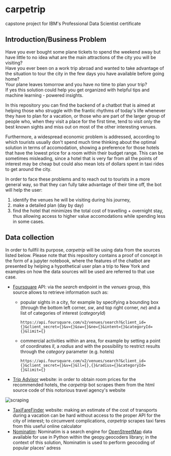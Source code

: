 # carpetrip
capstone project for IBM's Professional Data Scientist certificate

## Introduction/Business Problem
Have you ever bought some plane tickets to spend the weekend away but have little to no idea what are the main attractions of the city you will be visiting?  
Have you ever been on a work trip abroad and wanted to take advantage of the situation to tour the city in the few days you have available before going home?  
Your plane leaves tomorrow and you have no time to plan your trip?  
If yes this solution could help you get organized with helpful tips and machine learning - powered insights.

In this repository you can find the backend of a chatbot that is aimed at helping those who struggle with the frantic rhythms of today's life whenever they have to plan for a vacation, or those who are part of the larger group of people who, when they visit a place for the first time, tend to visit only the best known sights and miss out on most of the other interesting venues. 

Furthermore, a widespread economic problem is addressed, according to which tourists usually don't spend much time thinking about the optimal solution in terms of accomodation, showing a preference for those hotels that have the lowest price for a room within their budget range.
This can be sometimes misleading, since a hotel that is very far from all the points of interest may be cheap but could also mean lots of dollars spent in taxi rides to get around the city.

In order to face these problems and to reach out to tourists in a more general way, so that they can fully take advantage of their time off, the bot will help the user:
1. identify the venues he will be visiting during his journey,
2. make a detailed plan (day by day) 
3. find the hotel that minimizes the total cost of travelling + overnight stay, thus allowing access to higher value accomodations while spending less in some cases.

## Data collection
In order to fullfil its purpose,  *carpetrip*  will be using data from the sources listed below. Please note that this repository contains a proof of concept in the form of a jupyter notebook, where the features of the chatbot are presented by helping a hypothetical user plan a trip to New York and examples on how the data sources will be used are referred to that use case.
- [Foursquare](https://it.foursquare.com/) API: via the *search* endpoint in the *venues* group, this source allows to retrieve information such as:
	- popular sights in a city, for example by specifying a bounding box (through the bottom left corner, *sw*, and top right corner, *ne*) and a list of categories of interest (*categoryId*)

		```https://api.foursquare.com/v2/venues/search?&client_id={}&client_secret={}&v={}&sw={}&ne={}&intent={}&categoryId={}&limit={}```
	- commercial activities within an area, for example by setting a point of coordinates *ll*, a *radius* and with the possibility to restrict results through the *category* parameter (e.g. hotels)
		
		```https://api.foursquare.com/v2/venues/search?&client_id={}&client_secret={}&v={}&ll={},{}&radius={}&categoryId={}&limit={}```
- [Trip Advisor](https://www.tripadvisor.it/) website: in order to obtain room prices for the recommended hotels, the *carpetrip* bot scrapes them from the html source code of this notorious travel agency's website

		

![scraping](https://dl.boxcloud.com/api/2.0/internal_files/674008224911/versions/715223565311/representations/jpg_paged_2048x2048/content/1.jpg?access_token=1!jP27rUKqPNnG7--7R9AFTXfo9saUmSdqI8vSKTYVOILuaOUvR13vu2hcIzoZWvDf9oD2up5vlTUdFBoXPCQk3IcnlEMqgNolWmIgiaXObJOa6cnwhNB8sgUPMQECdsE2W_TFmNLHrbDZjRlJ_87lSbnZUVCclaQ-GxFW0_v6Z6dVX2XTTwWKcSU0KNUqeF6nOkpLt9057rVxjyaLkgfZ1AEhota12vIAWozP3RODvxhWSuXOg-Rnw3CS7-qYnoT6iNPAMPpkTtZKiigw0qwkVSLAoQWafoQyAIddU3wLFYlXIrX8m-dlfWbTsPtFrO22XzsoT3cCQlXe7r3uWw5PgfM-9CJ6GmBMlElTQHAOJ7ubqKsatYT6IAhUBjBtq_8Qt7tnnnzv3BpAxpRexMT3qKzgxYtbuUc8YAoXWjZeOS2crgqglkKnjuLe0QbXOZ9NdVLZpWyDqoYPt1gawi0bIFO8VDHwrjkpPNwhSWX0IQmorok5lUehkQBIz_PS4mhB7NDsQlXtUKi5zg2AzQWemXnx6RjhnxO2O_Dn3Akg1Udh4cdJKemPHlgZDcd6ZvOEhQ..&box_client_name=box-content-preview&box_client_version=2.42.0)
- [TaxiFareFinder](https://https://www.taxifarefinder.com/) website: making an estimate of the cost of transports during a vacation can be hard without access to the proper API for the city of interest; to circumvent complications, *carpetrip* scrapes taxi fares from this useful online calculator 
- [Nominatim](https://nominatim.openstreetmap.org/): Nominatim is a search engine for [OpenStreetMap](https://www.openstreetmap.org/) data available for use in Python within the geopy.geocoders library; in the context of this solution, Nominatim is used to perform geocoding of  popular places' adress
